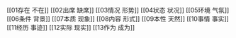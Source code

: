 [[01存在 不在]]
[[02出席 缺席]]
[[03情况 形势]]
[[04状态 状况]]
[[05环境 气氛]]
[[06条件 背景]]
[[07本质 现象]]
[[08内容 形式]]
[[09本性 天然]]
[[10事情 事实]]
[[11经历 事迹]]
[[12实际 现实]]
[[13作为 成为]]











